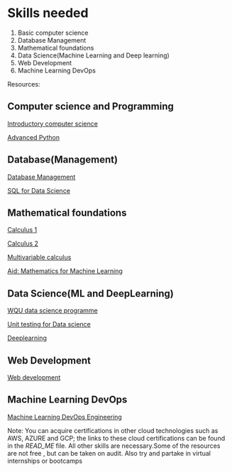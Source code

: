 # Skills needed

1. Basic computer science
2. Database Management
3. Mathematical foundations
4. Data Science(Machine Learning and Deep learning)
5. Web Development
6. Machine Learning DevOps


Resources: 

## Computer science and Programming
[Introductory computer science](https://cs50.harvard.edu/x/2022/)

[Advanced Python](https://www.coursera.org/specializations/python-3-programming)

## Database(Management)
[Database Management](https://www.tutorialspoint.com/dbms/index.htm)

[SQL for Data Science](https://coursera.org/specializations/learn-sql-basics-data-science)


## Mathematical foundations

[Calculus 1](https://www.khanacademy.org/math/calculus-1)

[Calculus 2](https://www.khanacademy.org/math/calculus-2)

[Multivariable calculus](https://www.khanacademy.org/math/multivariable-calculus)

[Aid: Mathematics for Machine Learning](https://mml-book.github.io/)

## Data Science(ML and DeepLearning)

[WQU data science programme](https://www.wqu.edu/programs/data-science/)

[Unit testing for Data science](https://app.datacamp.com/learn/courses/unit-testing-for-data-science-in-python)

[Deeplearning](https://coursera.org/specializations/deep-learning)

## Web Development

[Web development](https://cs50.harvard.edu/web/2020/)

## Machine Learning DevOps
[Machine Learning DevOps Engineering](https://www.udacity.com/course/machine-learning-dev-ops-engineer-nanodegree--nd0821)
































Note: You can acquire certifications in other cloud technologies such as AWS, AZURE and GCP; the links to these cloud certifications can be found in the *READ_ME* file. All other skills are necessary.Some of the resources are not free , but can be taken on audit. Also try and partake in virtual internships or bootcamps
